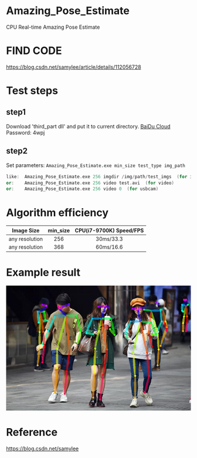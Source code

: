 # Amazing_Pose_Estimate
CPU Real-time Amazing Pose Estimate
# FIND CODE  
https://blog.csdn.net/samylee/article/details/112056728  
# Test steps
## step1
Download 'third_part dll' and put it to current directory. [BaiDu Cloud](https://pan.baidu.com/s/1X9-pDypbj-TJMFxiSqow9A) Password: 4wpj
## step2
Set parameters:
`Amazing_Pose_Estimate.exe min_size test_type img_path`
```cpp
like:  Amazing_Pose_Estimate.exe 256 imgdir /img/path/test_imgs  (for imgdir)
or:    Amazing_Pose_Estimate.exe 256 video test.avi  (for video)
or:    Amazing_Pose_Estimate.exe 256 video 0  (for usbcam)
```
# Algorithm efficiency
| Image Size | min_size | CPU(i7-9700K) Speed/FPS |
|:------:|:------:|:------:|
| any resolution  | 256 | 30ms/33.3 |
| any resolution  | 368 | 60ms/16.6 |
# Example result
![](results/0.jpg)
# Reference
https://blog.csdn.net/samylee

